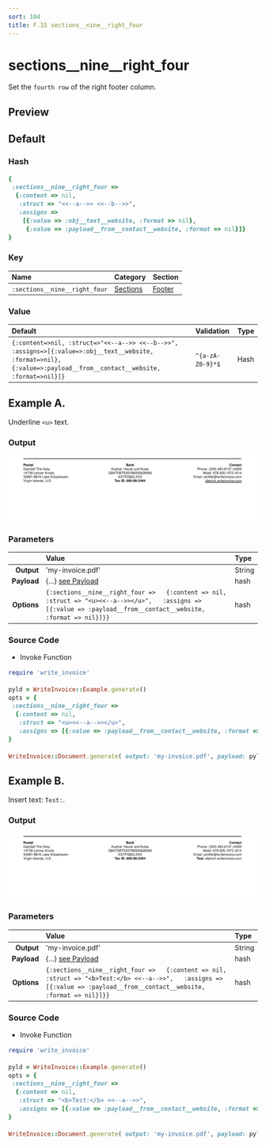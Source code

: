 ```yaml
---
sort: 104
title: F.15 sections__nine__right_four
---
```

# sections__nine__right_four

Set the `fourth row` of the right footer column.


## Preview

<div >
    <canvas id='canvas' search=':sections__nine__right_four' palette='option_detail'></canvas>
</div>
<script src="../assets/js/marker.js"></script>  

 
## Default

### Hash

```ruby
{
 :sections__nine__right_four => 
  {:content => nil,
   :struct => "<<--a-->> <<--b-->>",
   :assigns => 
    [{:value => :obj__text__website, :format => nil},
     {:value => :payload__from__contact__website, :format => nil}]}
} 
```

### Key

| **Name** | **Category** | **Section** |
| :--- | :--- | :--- |
| ```:sections__nine__right_four``` |  [Sections](./#sections) | [Footer](/sections/footer) |

### Value



| **Default**| **Validation**| **Type** |
| :--- | :--- | :--- |
| ```{:content=>nil, :struct=>"<<--a-->> <<--b-->>", :assigns=>[{:value=>:obj__text__website, :format=>nil}, {:value=>:payload__from__contact__website, :format=>nil}]}``` | ```^{a-zA-Z0-9}*$``` | Hash |

## Example A.

Underline `<u>` text.

### Output

<img src="../assets/images/options/sections__nine__right_four--a.png">



### Parameters

| | **Value** | **Type** |
|------:|:------|:------|
| **Output** | 'my-invoice.pdf' | String |
| **Payload** | {...} [see Payload](../payload) | hash |
| **Options** | ```{:sections__nine__right_four =>   {:content => nil,   :struct => "<u><<--a-->></u>",   :assigns => [{:value => :payload__from__contact__website, :format => nil}]}}``` | hash |


### Source Code

* Invoke Function

```ruby
require 'write_invoice'
 
pyld = WriteInvoice::Example.generate()
opts = {
 :sections__nine__right_four => 
  {:content => nil,
   :struct => "<u><<--a-->></u>",
   :assigns => [{:value => :payload__from__contact__website, :format => nil}]}
}
 
WriteInvoice::Document.generate( output: 'my-invoice.pdf', payload: pyld, options: opts )

```

## Example B.

Insert text: `Test:`.

### Output

<img src="../assets/images/options/sections__nine__right_four--b.png">



### Parameters

| | **Value** | **Type** |
|------:|:------|:------|
| **Output** | 'my-invoice.pdf' | String |
| **Payload** | {...} [see Payload](../payload) | hash |
| **Options** | ```{:sections__nine__right_four =>   {:content => nil,   :struct => "<b>Test:</b> <<--a-->>",   :assigns => [{:value => :payload__from__contact__website, :format => nil}]}}``` | hash |


### Source Code

* Invoke Function

```ruby
require 'write_invoice'
 
pyld = WriteInvoice::Example.generate()
opts = {
 :sections__nine__right_four => 
  {:content => nil,
   :struct => "<b>Test:</b> <<--a-->>",
   :assigns => [{:value => :payload__from__contact__website, :format => nil}]}
}
 
WriteInvoice::Document.generate( output: 'my-invoice.pdf', payload: pyld, options: opts )

```

